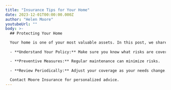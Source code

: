 ```yaml
---
title: "Insurance Tips for Your Home"
date: 2023-12-01T00:00:00.000Z
author: "Helen Moore"
youtubeUrl: ""
body: >-
  ## Protecting Your Home

  Your home is one of your most valuable assets. In this post, we share essential tips for choosing the right coverage:
  
  - **Understand Your Policy:** Make sure you know what risks are covered.

  - **Preventive Measures:** Regular maintenance can minimize risks.
  
  - **Review Periodically:** Adjust your coverage as your needs change.
  
  Contact Moore Insurance for personalized advice.
---
```

